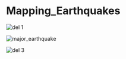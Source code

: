 # Mapping_Earthquakes

![del 1](https://user-images.githubusercontent.com/111251560/206155666-bfaaada5-2169-434e-b7d8-0bcf82115b01.png)

![major_earthquake](https://user-images.githubusercontent.com/111251560/206155839-e608b0ae-d3dd-4daa-b551-139b0acde2d3.png)

![del 3](https://user-images.githubusercontent.com/111251560/206155869-7cb194c4-43ee-42ea-b78e-cd705b481788.png)
